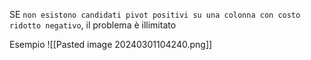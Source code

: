SE `non esistono candidati pivot positivi su una colonna con costo ridotto negativo`, il problema è illimitato

Esempio
![[Pasted image 20240301104240.png]]
